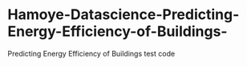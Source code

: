 # Hamoye-Datascience-Predicting-Energy-Efficiency-of-Buildings-
Predicting Energy Efficiency of Buildings test code
